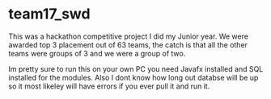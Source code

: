 # team17_swd
This was a hackathon competitive project I did my Junior year. We were awarded top 3 placement out of 63 teams, the catch is that all the other teams were groups of 3 and we were a group of two.

Im pretty sure to run this on your own PC you need Javafx installed and SQL installed for the modules. Also I dont know how long out databse will be up so it most likeley will have errors if you ever pull it and run it.
